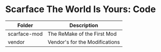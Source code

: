 # Scarface The World Is Yours: Code

| Folder            | Description                       |
| -                 |               -                   |
| scarface-mod  | The ReMake of the First Mod       |
| vendor            | Vendor's for the Modifications    |
